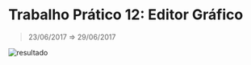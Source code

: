 # Trabalho Prático 12: Editor Gráfico
> 23/06/2017 ⇒ 29/06/2017

![resultado](https://image.prntscr.com/image/47SYJ-8fSGSmeSKrfj7iMQ.png)

